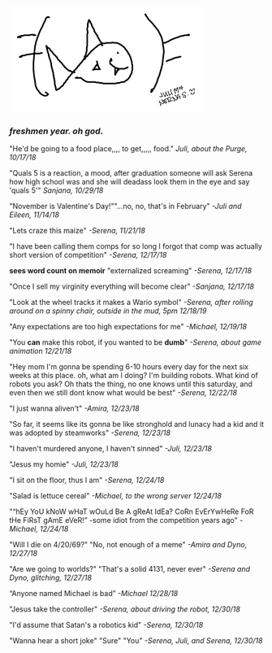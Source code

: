 ![image](ironfish.png)

### *freshmen year. oh god.*

"He'd be going to a food place,,,, to get,,,,, food." *Juli, about the Purge, 10/17/18*

"Quals 5 is a reaction, a mood, after graduation someone will ask Serena how high school was and she will deadass look them in the eye and say 'quals 5'" *Sanjana, 10/29/18*

"November is Valentine's Day!""...no, no, that's in February" *-Juli and Eileen, 11/14/18*

"Lets craze this maize" *-Serena, 11/21/18*

"I have been calling them comps for so long I forgot that comp was actually short version of competition" *-Serena, 12/17/18*

**sees word count on memoir** "externalized screaming" *-Serena, 12/17/18*

"Once I sell my virginity everything will become clear" *-Sanjana, 12/17/18*

"Look at the wheel tracks it makes a Wario symbol" *-Serena, after rolling around on a spinny chair, outside in the mud, 5pm 12/18/19*

"Any expectations are too high expectations for me" *-Michael, 12/19/18*

"You **can**  make this robot, if you wanted  to be **dumb**" *-Serena, about game animation 12/21/18*

"Hey mom I'm gonna be spending 6-10 hours every day for the next six weeks at this place. oh, what am I doing? I'm building robots. What kind of robots you ask? Oh thats the thing, no one knows until this saturday, and even then we still dont know what would be best" *-Serena, 12/22/18*

"I just wanna aliven't" *-Amira, 12/23/18*

"So far, it seems like its gonna be like stronghold and lunacy had a kid and it was adopted by steamworks" *-Serena, 12/23/18*

"I haven't murdered anyone, I haven't sinned" *-Juli, 12/23/18*

"Jesus my homie" *-Juli, 12/23/18*

"I sit on the floor, thus I am" *-Serena, 12/24/18*

"Salad is lettuce cereal" *-Michael, to the wrong server 12/24/18*

"“hEy YoU kNoW wHaT wOuLd Be A gReAt IdEa? CoRn EvErYwHeRe FoR tHe FiRsT gAmE eVeR!” -some idiot from the competition years ago" *-Michael, 12/24/18*

"Will I die on 4/20/69?" "No, not enough of a meme" *-Amira and Dyno, 12/27/18*

"Are we going to worlds?" "That's a solid 4131, never ever" *-Serena and Dyno, glitching, 12/27/18*

“Anyone named Michael is bad” *-Michael 12/28/18*

"Jesus take the controller" *-Serena, about driving the robot, 12/30/18*

"I'd assume that Satan's a robotics kid" *-Serena, 12/30/18*

"Wanna hear a short joke" "Sure" "You" *-Serena, Juli, and Serena, 12/30/18*
